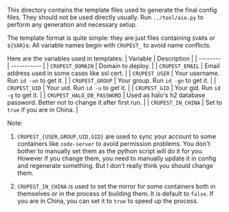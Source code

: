 This directory contains the template files used to generate the final config files. They should not be used directly usually. Run `../tool/aio.py` to perform any generation and necessary setup.

The template format is quite simple: they are just files containing `$VAR`s or `${VAR}`s. All variable names begin with `CRUPEST_` to avoid name conflicts.

Here are the variables used in templates:
| Variable | Description |
| -------- | ----------- |
| `CRUPEST_DOMAIN` | Domain to deploy. |
| `CRUPEST_EMAIL` | Email address used in some cases like ssl cert. |
| `CRUPEST_USER` | Your username. Run `id -un` to get it. |
| `CRUPEST_GROUP` | Your group. Run `id -gn` to get it. |
| `CRUPEST_UID` | Your uid. Run `id -u` to get it. |
| `CRUPEST_GID` | Your gid. Run `id -g` to get it. |
| `CRUPEST_HALO_DB_PASSWORD` | Used as halo's h2 database password. Better not to change it after first run. |
| `CRUPEST_IN_CHINA` | Set to `true` if you are in China. |

Note:

1. `CRUPEST_{USER,GROUP,UID,GID}` are used to sync your account to some containers like `code-server` to avoid permission problems. You don't bother to manually set them as the python script will do it for you. However if you change them, you need to manually update it in config and regenerate something. But I don't really think you should change them.

2. `CRUPEST_IN_CHINA` is used to set the mirror for some containers both in themselves or in the process of building them. It is default to `false`. If you are in China, you can set it to `true` to speed up the process.
